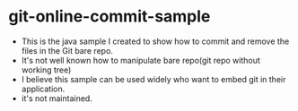 git-online-commit-sample
========================

* This is the java sample I created to show how to commit and remove the files in the Git bare repo.
* It's not well known how to manipulate bare repo(git repo without working tree)
* I believe this sample can be used widely who want to embed git in their application.
* it's not maintained.
